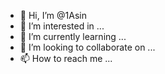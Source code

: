 - 👋 Hi, I’m @1Asin
- 👀 I’m interested in ...
- 🌱 I’m currently learning ...
- 💞️ I’m looking to collaborate on ...
- 📫 How to reach me ...

<!---
1Asin/1Asin is a ✨ special ✨ repository because its `README.md` (this file) appears on your GitHub profile.
You can click the Preview link to take a look at your changes.
--->
